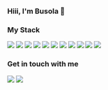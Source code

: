 ### Hiii, I'm Busola 👋


### My Stack
<img src="https://img.shields.io/badge/JavaScript-F7DF1E?style=for-the-badge&logo=javascript&logoColor=black"> <img src="https://img.shields.io/badge/Node.js-43853D?style=for-the-badge&logo=node.js&logoColor=white"> <img src="https://img.shields.io/badge/HTML5-E34F26?style=for-the-badge&logo=html5&logoColor=white"> <img src="https://img.shields.io/badge/CSS3-1572B6?style=for-the-badge&logo=css3&logoColor=white"> <img src="https://img.shields.io/badge/Bootstrap-563D7C?style=for-the-badge&logo=bootstrap&logoColor=white"> <img src="https://img.shields.io/badge/React-20232A?style=for-the-badge&logo=react&logoColor=61DAFB"> <img src="https://img.shields.io/badge/Redux-593D88?style=for-the-badge&logo=redux&logoColor=white"> <img src = 'https://img.shields.io/badge/typescript%20-%23013243.svg?&style=for-the-badge&logo=typescript&logoColor=white'/>   <img src="https://img.shields.io/badge/PostgreSQL-316192?style=for-the-badge&logo=postgresql&logoColor=white">
<img src = 'https://img.shields.io/badge/MongoDB-14354C?style=for-the-badge&logo=mongodb&logoColor=white'/> 
<img src="https://img.shields.io/badge/Heroku-430098?style=for-the-badge&logo=heroku&logoColor=white">

 



### Get in touch with me

<a href="mailto:jibodu.busola@gmail.com"><img src="https://img.shields.io/badge/Gmail-D14836?style=for-the-badge&logo=gmail&logoColor=white"></a> <a href="https://www.linkedin.com/in/oluwabusola-jibodu-869418125/"><img src="https://img.shields.io/badge/LinkedIn-0077B5?style=for-the-badge&logo=linkedin&logoColor=white"></a> 




